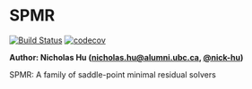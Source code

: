 # SPMR

[![Build Status](https://travis-ci.org/nick-hu/SPMR.svg?branch=master)](https://travis-ci.org/nick-hu/SPMR)
[![codecov](https://codecov.io/gh/nick-hu/SPMR/branch/master/graph/badge.svg)](https://codecov.io/gh/nick-hu/SPMR)

**Author: Nicholas Hu ([nicholas.hu@alumni.ubc.ca](mailto:nicholas.hu@alumni.ubc.ca), [@nick-hu](https://github.com/nick-hu))**

SPMR: A family of saddle-point minimal residual solvers
